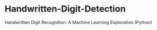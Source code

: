 # Handwritten-Digit-Detection
Handwritten Digit Recognition: A Machine Learning Exploration (Python)
